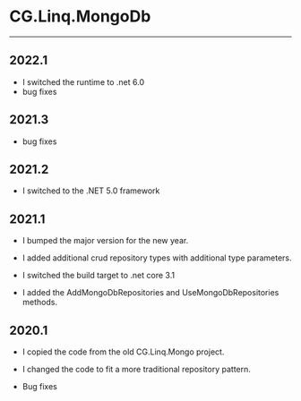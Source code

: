 # CG.Linq.MongoDb
---

## 2022.1

* I switched the runtime to .net 6.0
* bug fixes

## 2021.3

* bug fixes

## 2021.2

* I switched to the .NET 5.0 framework

## 2021.1

* I bumped the major version for the new year.

* I added additional crud repository types with additional type parameters.

* I switched the build target to .net core 3.1

* I added the AddMongoDbRepositories and UseMongoDbRepositories methods.

## 2020.1

* I copied the code from the old CG.Linq.Mongo project.

* I changed the code to fit a more traditional repository pattern.

* Bug fixes

